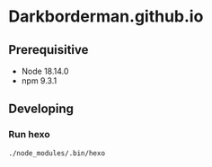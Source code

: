 # Darkborderman.github.io

## Prerequisitive

* Node 18.14.0
* npm 9.3.1

## Developing

### Run hexo

```
./node_modules/.bin/hexo
```
